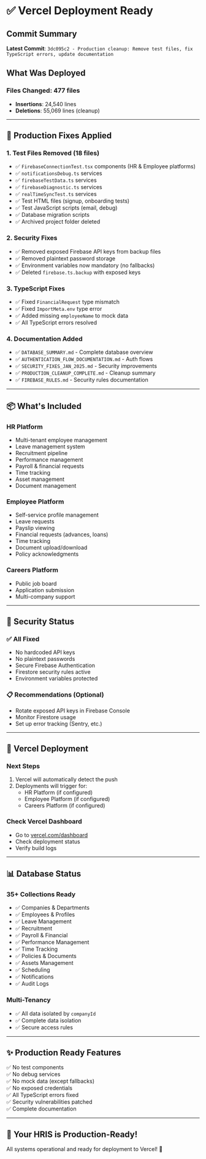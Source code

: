 # ✅ Vercel Deployment Ready

## Commit Summary
**Latest Commit**: `3dc095c2 - Production cleanup: Remove test files, fix TypeScript errors, update documentation`

## What Was Deployed

### **Files Changed**: 477 files
- **Insertions**: 24,540 lines
- **Deletions**: 55,069 lines (cleanup)

---

## 🔧 **Production Fixes Applied**

### **1. Test Files Removed** (18 files)
- ✅ `FirebaseConnectionTest.tsx` components (HR & Employee platforms)
- ✅ `notificationsDebug.ts` services
- ✅ `firebaseTestData.ts` services  
- ✅ `firebaseDiagnostic.ts` services
- ✅ `realTimeSyncTest.ts` services
- ✅ Test HTML files (signup, onboarding tests)
- ✅ Test JavaScript scripts (email, debug)
- ✅ Database migration scripts
- ✅ Archived project folder deleted

### **2. Security Fixes**
- ✅ Removed exposed Firebase API keys from backup files
- ✅ Removed plaintext password storage
- ✅ Environment variables now mandatory (no fallbacks)
- ✅ Deleted `firebase.ts.backup` with exposed keys

### **3. TypeScript Fixes**
- ✅ Fixed `FinancialRequest` type mismatch
- ✅ Fixed `ImportMeta.env` type error
- ✅ Added missing `employeeName` to mock data
- ✅ All TypeScript errors resolved

### **4. Documentation Added**
- ✅ `DATABASE_SUMMARY.md` - Complete database overview
- ✅ `AUTHENTICATION_FLOW_DOCUMENTATION.md` - Auth flows
- ✅ `SECURITY_FIXES_JAN_2025.md` - Security improvements
- ✅ `PRODUCTION_CLEANUP_COMPLETE.md` - Cleanup summary
- ✅ `FIREBASE_RULES.md` - Security rules documentation

---

## 📦 **What's Included**

### **HR Platform**
- Multi-tenant employee management
- Leave management system
- Recruitment pipeline
- Performance management
- Payroll & financial requests
- Time tracking
- Asset management
- Document management

### **Employee Platform**
- Self-service profile management
- Leave requests
- Payslip viewing
- Financial requests (advances, loans)
- Time tracking
- Document upload/download
- Policy acknowledgments

### **Careers Platform**
- Public job board
- Application submission
- Multi-company support

---

## 🔐 **Security Status**

### ✅ **All Fixed**
- No hardcoded API keys
- No plaintext passwords
- Secure Firebase Authentication
- Firestore security rules active
- Environment variables protected

### 📋 **Recommendations** (Optional)
- Rotate exposed API keys in Firebase Console
- Monitor Firestore usage
- Set up error tracking (Sentry, etc.)

---

## 🚀 **Vercel Deployment**

### **Next Steps**
1. Vercel will automatically detect the push
2. Deployments will trigger for:
   - HR Platform (if configured)
   - Employee Platform (if configured)
   - Careers Platform (if configured)

### **Check Vercel Dashboard**
- Go to [vercel.com/dashboard](https://vercel.com/dashboard)
- Check deployment status
- Verify build logs

---

## 📊 **Database Status**

### **35+ Collections Ready**
- ✅ Companies & Departments
- ✅ Employees & Profiles
- ✅ Leave Management
- ✅ Recruitment
- ✅ Payroll & Financial
- ✅ Performance Management
- ✅ Time Tracking
- ✅ Policies & Documents
- ✅ Assets Management
- ✅ Scheduling
- ✅ Notifications
- ✅ Audit Logs

### **Multi-Tenancy**
- ✅ All data isolated by `companyId`
- ✅ Complete data isolation
- ✅ Secure access rules

---

## ✨ **Production Ready Features**

✅ No test components  
✅ No debug services  
✅ No mock data (except fallbacks)  
✅ No exposed credentials  
✅ All TypeScript errors fixed  
✅ Security vulnerabilities patched  
✅ Complete documentation  

---

## 🎯 **Your HRIS is Production-Ready!**

All systems operational and ready for deployment to Vercel! 🚀
